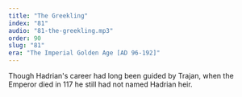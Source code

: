 ```yaml
---
title: "The Greekling"
index: "81"
audio: "81-the-greekling.mp3"
order: 90
slug: "81"
era: "The Imperial Golden Age [AD 96-192]"
---
```


Though Hadrian's career had long been guided by Trajan, when the Emperor died in 117 he still had not named Hadrian heir.


